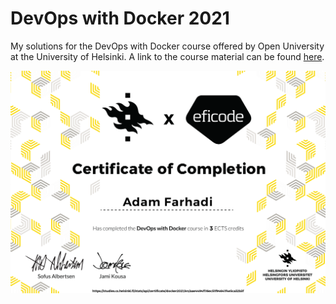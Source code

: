 # DevOps with Docker 2021
My solutions for the DevOps with Docker course offered by Open University at the University of Helsinki. A link to the course material can be found [here](https://devopswithdocker.com/).

![DevOps with Docker Certificate issued to Adam Farhadi](adam-farhadi-DWD-certificate.png)
